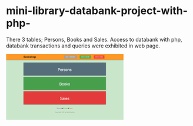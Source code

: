 # mini-library-databank-project-with-php-
There 3 tables; Persons, Books and Sales. Access to databank with php, databank transactions and queries were exhibited in web page. 

<img src="app-photos/Home Page.png" height="180" title="Home Page">
